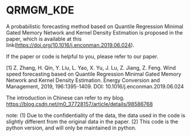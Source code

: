 # QRMGM_KDE
A probabilistic forecasting method based on Quantile Regression Minimal Gated Memory Network and Kernel Density Estimation is proposed in the paper, which is available at this link(https://doi.org/10.1016/j.enconman.2019.06.024).

If the paper or code is helpful to you, please refer to our paper.

[1]	Z. Zhang, H. Qin, Y. Liu, L. Yao, X. Yu, J. Lu, Z. Jiang, Z. Feng. Wind speed forecasting based on Quantile Regression Minimal Gated Memory Network and Kernel Density Estimation. Energy Conversion and Management, 2019, 196:1395-1409. DOI: 10.1016/j.enconman.2019.06.024

The introduction in Chinese can refer to my blog. https://blog.csdn.net/m0_37728157/article/details/98586768

note: (1) Due to the confidentiality of the data, the data used in the code is slightly different from the original data in the paper. (2) This code is the python version, and will only be maintained in python.
